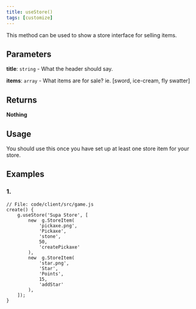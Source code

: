 ```yaml
---
title: useStore()
tags: [customize]
---
```

This method can be used to show a store interface for selling items.

## Parameters
**title**: `string` - What the header should say. 

**items**: `array` - What items are for sale? ie. [sword, ice-cream, fly swatter]
## Returns
**Nothing**
## Usage
You should use this once you have set up at least one store item for your store.
## Examples
### 1.
```
// File: code/client/src/game.js
create() {
	g.useStore('Supa Store', [
		new  g.StoreItem(
			'pickaxe.png',
			'Pickaxe',
			'stone',
			50,
			'createPickaxe'
		),
		new  g.StoreItem(
			'star.png',
			'Star',
			'Points',
			15,
			'addStar'
		),
	]);
}
```
